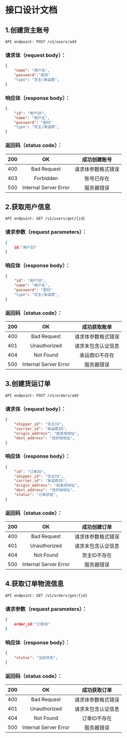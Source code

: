 # 接口设计文档

## 1.创建货主账号

```http
API endpoint: POST /v1/users/add
```

### 请求体（request body）：

```json
{
    "name": "用户名",
    "password":"密码"
    "type": "货主/承运商",
}
```

### 响应体（response body）：

```json
{
    "id": "用户ID",
    "name": "用户名",
    "password": "密码"
    "type": "货主/承运商",
}
```

### 返回码（status code）：

| 200  |          OK           |    成功创建账号    |
| :--: | :-------------------: | :----------------: |
| 400  |      Bad Request      | 请求体参数格式错误 |
| 403  |       Forbidden       |     账号已存在     |
| 500  | Internal Server Error |     服务器错误     |

## 2.获取用户信息

```http
API endpoint: GET /v1/users/get/{id}
```

### 请求参数（request parameters）：

```json
{
    id:"用户ID"
}
```

### 响应体（response body）：

```json
{
    "id": "用户ID",
    "name": "用户名",
    "password": "密码"
    "type": "货主/承运商",
}
```

### 返回码（status code）：

| 200  |          OK           |    成功获取账单    |
| :--: | :-------------------: | :----------------: |
| 400  |      Bad Request      | 请求体参数格式错误 |
| 401  |     Unauthorized      | 请求未包含认证信息 |
| 404  |       Not Found       |   承运商ID不存在   |
| 500  | Internal Server Error |     服务器错误     |

## 3.创建货运订单

```http
API endpoint: POST /v1/orders/add
```

### 请求体（request body）：

```json
{
    "shipper_id": "货主ID",
    "carrier_id": "承运商ID",
    "origin_address": "始发地地址",
    "dest_address": "目的地地址",
}
```

### 响应体（response body）：

```json
{
    "id": "订单ID",
    "shipper_id": "货主ID",
    "carrier_id": "承运商ID",
    "origin_address": "始发地地址",
    "dest_address": "目的地地址",
    "status": "订单状态",
}
```

### 返回码（status code）：

| 200  |          OK           |    成功创建订单    |
| :--: | :-------------------: | :----------------: |
| 400  |      Bad Request      | 请求体参数格式错误 |
| 401  |     Unauthorized      | 请求未包含认证信息 |
| 404  |       Not Found       |    货主ID不存在    |
| 500  | Internal Server Error |     服务器错误     |

### 

## 4.获取订单物流信息

```http
API endpoint: GET /v1/orders/get/{id}
```

### 请求参数（request parameters）：

```json
{
    order_id:"订单ID"
}
```

### 响应体（response body）：

```json
{
    "status": "当前状态",
}
```

### 返回码（status code）：

| 200  |          OK           |    成功获取订单    |
| :--: | :-------------------: | :----------------: |
| 400  |      Bad Request      | 请求体参数格式错误 |
| 401  |     Unauthorized      | 请求未包含认证信息 |
| 404  |       Not Found       |    订单ID不存在    |
| 500  | Internal Server Error |     服务器错误     |